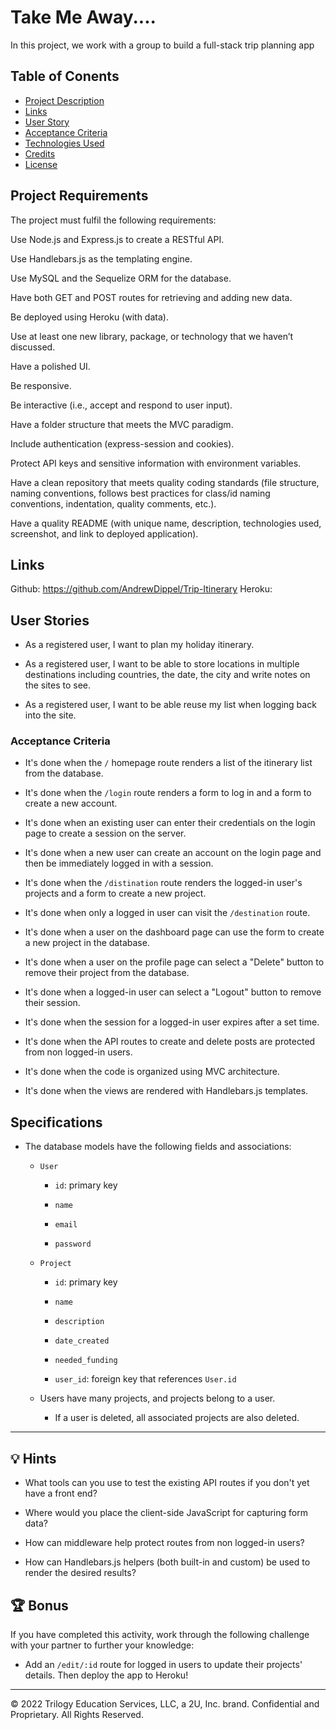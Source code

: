# Take Me Away....

In this project, we work with a group to build a full-stack trip planning app 

## Table of Conents

- [Project Description](#project-description)
- [Links](#links)
- [User Story](#user-story)
- [Acceptance Criteria](#acceptance-criteria)
- [Technologies Used](#technologies)
- [Credits](#credits)
- [License](#license)

## Project Requirements

The project must fulfil the following requirements:

Use Node.js and Express.js to create a RESTful API.

Use Handlebars.js as the templating engine.

Use MySQL and the Sequelize ORM for the database.

Have both GET and POST routes for retrieving and adding new data.

Be deployed using Heroku (with data).

Use at least one new library, package, or technology that we haven’t discussed.

Have a polished UI.

Be responsive.

Be interactive (i.e., accept and respond to user input).

Have a folder structure that meets the MVC paradigm.

Include authentication (express-session and cookies).

Protect API keys and sensitive information with environment variables.

Have a clean repository that meets quality coding standards (file structure, naming conventions, follows best practices for class/id naming conventions, indentation, quality comments, etc.).

Have a quality README (with unique name, description, technologies used, screenshot, and link to deployed application).

## Links

Github: https://github.com/AndrewDippel/Trip-Itinerary
Heroku: 

## User Stories

* As a registered user, I want to plan my holiday itinerary.

* As a registered user, I want to be able to store locations in multiple destinations including countries, the date, the city and write notes on the sites to see.

* As a registered user, I want to be able reuse my list when logging back into the site. 

### Acceptance Criteria

* It's done when the `/` homepage route renders a list of the itinerary list from the database.

* It's done when the `/login` route renders a form to log in and a form to create a new account.

* It's done when an existing user can enter their credentials on the login page to create a session on the server.

* It's done when a new user can create an account on the login page and then be immediately logged in with a session.

* It's done when the `/distination` route renders the logged-in user's projects and a form to create a new project.

* It's done when only a logged in user can visit the `/destination` route.

* It's done when a user on the dashboard page can use the form to create a new project in the database.

* It's done when a user on the profile page can select a "Delete" button to remove their project from the database.

* It's done when a logged-in user can select a "Logout" button to remove their session.

* It's done when the session for a logged-in user expires after a set time.

* It's done when the API routes to create and delete posts are protected from non logged-in users.

* It's done when the code is organized using MVC architecture.

* It's done when the views are rendered with Handlebars.js templates.

## Specifications 

* The database models have the following fields and associations:

  * `User`

    * `id`: primary key

    * `name`

    * `email`

    * `password`

  * `Project`

    * `id`: primary key

    * `name`

    * `description`

    * `date_created`

    * `needed_funding`

    * `user_id`: foreign key that references `User.id`

  * Users have many projects, and projects belong to a user.

    * If a user is deleted, all associated projects are also deleted.

---

## 💡 Hints

* What tools can you use to test the existing API routes if you don't yet have a front end?

* Where would you place the client-side JavaScript for capturing form data?

* How can middleware help protect routes from non logged-in users?

* How can Handlebars.js helpers (both built-in and custom) be used to render the desired results?

## 🏆 Bonus

If you have completed this activity, work through the following challenge with your partner to further your knowledge:

* Add an `/edit/:id` route for logged in users to update their projects' details. Then deploy the app to Heroku!

---
© 2022 Trilogy Education Services, LLC, a 2U, Inc. brand. Confidential and Proprietary. All Rights Reserved.
